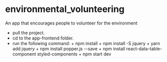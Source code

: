 # environmental_volunteering
An app that encourages people to volunteer for the environment

+	pull  the project.
+	cd to the app-frontend folder.
+	run the following command:
		+	npm install 
		+	npm install -S jquery
		+	yarn add jquery
		+	npm install popper.js --save
		+	npm install react-data-table-component styled-components
		+	npm start dev
